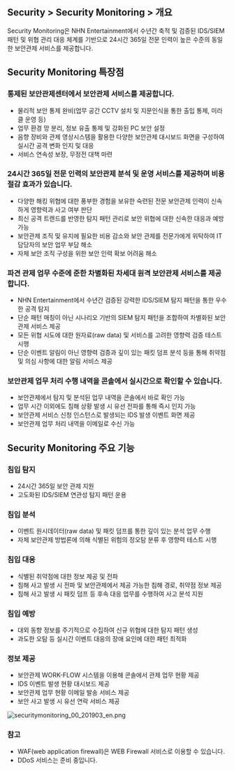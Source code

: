 ## Security > Security Monitoring > 개요

Security Monitoring은 NHN Entertainment에서 수년간 축적 및 검증된 IDS/SIEM 패턴 및 위협 관리 대응 체계를 기반으로 24시간 365일 전문 인력이 높은 수준의 동일한 보안관제 서비스를 제공합니다.

## Security Monitoring 특장점

### 통제된 보안관제센터에서 보안관제 서비스를 제공합니다.
- 물리적 보안 통제 완비(업무 공간 CCTV 설치 및 지문인식을 통한 출입 통제, 미라클 운영 등)
- 업무 환경 망 분리, 정보 유출 통제 및 강화된 PC 보안 설정
- 음향 장비와 관제 영상시스템을 활용한 다양한 보안관제 대시보드 화면을 구성하여 실시간 공격 변화 인지 및 대응
- 서비스 연속성 보장, 무정전 대책 마련

### 24시간 365일 전문 인력의 보안관제 분석 및 운영 서비스를 제공하며 비용 절감 효과가 있습니다.
- 다양한 해킹 위협에 대한 풍부한 경험을 보유한 숙련된 전문 보안관제  인력이 신속하게 영향력과 사고 여부 판단
- 최신 공격 트렌드를 반영한 탐지 패턴 관리로 보안 위협에 대한 신속한 대응과 예방 가능
- 보안관제 조직 및 유지에 필요한 비용 감소와 보안 관제를 전문가에게 위탁하여 IT 담당자의 보안 업무 부담 해소
- 자체 보안 조직 구성을 위한 보안 인력 확보 어려움 해소

### 파견 관제 업무 수준에 준한 차별화된 차세대 원격 보안관제 서비스를 제공합니다.
- NHN Entertainment에서 수년간 검증된 강력한 IDS/SIEM 탐지 패턴을 통한 우수한 공격 탐지
- 단순 패턴 매칭이 아닌 시나리오 기반의 SIEM 탐지 패턴을 조합하여 차별화된 보안관제 서비스 제공
- 모든 위협 시도에 대한 원자료(raw data) 및 서비스를 고려한 영향력 검증 테스트 시행
- 단순 이벤트 알림이 아닌 영향력 검증과 깊이 있는 패킷 덤프 분석 등을 통해 취약점 및 의심 사항에 대한 알림 서비스 제공

### 보안관제 업무 처리 수행 내역을 콘솔에서 실시간으로 확인할 수 있습니다.
- 보안관제에서 탐지 및 분석된 업무 내역을 콘솔에서 바로 확인 가능
- 업무 시간 이외에도 침해 상황 발생 시 유선  전파를 통해 즉시 인지 가능
- 보안관제 서비스 신청 인스턴스로 발생되는 IDS 발생 이벤트 화면 제공
- 보안관제 업무 처리 내역을 이메일로 수신 가능

## Security Monitoring 주요 기능

### 침입 탐지
- 24시간 365일 보안 관제 지원
- 고도화된 IDS/SIEM 연관성 탐지 패턴 운용
### 침입 분석
- 이벤트 원시데이터(raw data) 및 패킷 덤프를 통한 깊이 있는 분석 업무 수행
- 자체 보안관제 방법론에 의해 식별된 위험의 정오탐 분류 후 영향력 테스트 시행
### 침입 대응
- 식별된 취약점에 대한 정보 제공 및 전파
- 침해 사고 발생 시 전파 및 보안관제에서 제공 가능한 침해 경로, 취약점 정보 제공
- 침해 사고 발생 시 패킷 덤프 등 후속 대응 업무를 수행하여 사고 분석 지원
### 침입 예방
- 대외 동향 정보를 주기적으로 수집하여 신규 위협에 대한 탐지 패턴 생성
- 과도한 오탐 등 실시간 이벤트 대응의 장애 요인에 대한 패턴 최적화
### 정보 제공
- 보안관제 WORK-FLOW 시스템을 이용해 콘솔에서 관제 업무 현황 제공
- IDS 이벤트 발생 현황 대시보드 제공
- 보안관제 업무 현황 이메일 발송 서비스 제공
- 보안 사고 발생 시 유선 연락 서비스 제공

![securitymonitoring_00_201903_en.png](https://static.toastoven.net/prod_mss/securitymonitoring_00_201903_en.png)

### 참고
* WAF(web application firewall)은 WEB Firewall 서비스로 이용할 수 있습니다.
* DDoS 서비스는 준비 중입니다.
